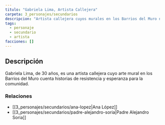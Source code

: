 ```yaml
---
titulo: "Gabriela Lima, Artista Callejera"
carpeta: 3_personajes/secundarios
descripcion: "Artista callejera cuyos murales en los Barrios del Muro narran historias de resistencia y esperanza."
tags:
  - personaje
  - secundario
  - artista
facciones: []
---
```


## Descripción

Gabriela Lima, de 30 años, es una artista callejera cuyo arte mural en los Barrios del Muro cuenta historias de resistencia y esperanza para la comunidad.

### Relaciones

- [[3_personajes/secundarios/ana-lopez|Ana López]]
- [[3_personajes/secundarios/padre-alejandro-soria|Padre Alejandro Soria]] 